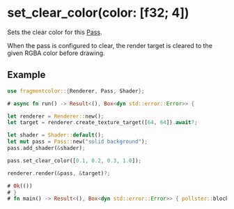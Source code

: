 # set_clear_color(color: [f32; 4])

Sets the clear color for this [Pass](https://fragmentcolor.org/api/pass).

When the pass is configured to clear, the render target is cleared to the given RGBA color before drawing.

## Example

```rust
use fragmentcolor::{Renderer, Pass, Shader};

# async fn run() -> Result<(), Box<dyn std::error::Error>> {

let renderer = Renderer::new();
let target = renderer.create_texture_target([64, 64]).await?;

let shader = Shader::default();
let mut pass = Pass::new("solid background");
pass.add_shader(&shader);

pass.set_clear_color([0.1, 0.2, 0.3, 1.0]);

renderer.render(&pass, &target)?;

# Ok(())
# }
# fn main() -> Result<(), Box<dyn std::error::Error>> { pollster::block_on(run()) }
```
